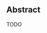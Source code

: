 ## Abstract
<!-- Context      -->
TODO
<!-- Need         -->
<!-- Task         -->
<!-- Object       -->
<!-- Findings     -->
<!-- Conclusion   -->
<!-- Perspectives -->
